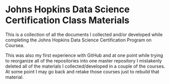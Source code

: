 # Johns Hopkins Data Science Certification Class Materials
This is a collection of all the documents I collected and/or developed while completing the Johns Hopkins Data Science Certification Program on Coursea.  

This was also my first experience with GitHub and at one point while trying to reorganize all of the repositories into one master repository I mistakenly deleted all of the materials I collected/developed in a couple of the courses.  At some point I may go back and retake those courses just to rebuild that material.

